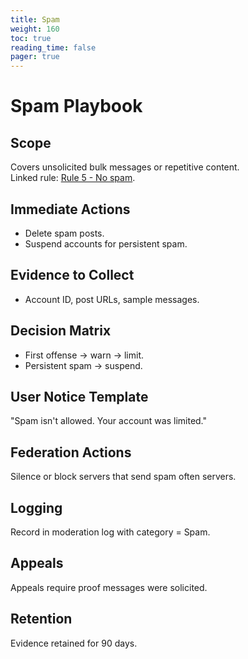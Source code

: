```yaml
---
title: Spam
weight: 160
toc: true
reading_time: false
pager: true
---
```


# Spam Playbook

## Scope
Covers unsolicited bulk messages or repetitive content.  
Linked rule: [Rule 5 - No spam](/docs/policies/rules/05_no-spam/).

## Immediate Actions
- Delete spam posts.  
- Suspend accounts for persistent spam.

## Evidence to Collect
- Account ID, post URLs, sample messages.

## Decision Matrix
- First offense -> warn -> limit.  
- Persistent spam -> suspend.

## User Notice Template
"Spam isn't allowed. Your account was limited."

## Federation Actions
Silence or block servers that send spam often servers.

## Logging
Record in moderation log with category = Spam.

## Appeals
Appeals require proof messages were solicited.

## Retention
Evidence retained for 90 days.
